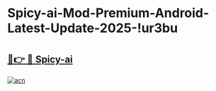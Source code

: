 # Spicy-ai-Mod-Premium-Android-Latest-Update-2025-!ur3bu

# <h2><a href="https://6lnyzc.esa.edu.pl?title=Spicy-ai&ref=ur3bu">🔗👉 🔴 Spicy-ai</a></h2>

[![acn](https://github.com/user-attachments/assets/0f9c940e-d8b0-45ae-aac7-cd30a18b3e1c)](https://6lnyzc.esa.edu.pl?title=Spicy-ai&ref=ur3bu)

